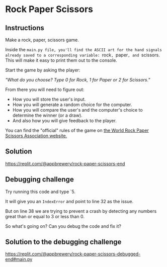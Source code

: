 # Rock Paper Scissors

## Instructions

Make a rock, paper, scissors game.

Inside the `main.py file, you'll find the ASCII art for the hand signals already saved to a corresponding variable: `rock`, `paper`, and `scissors. This will make it easy to print them out to the console.

Start the game by asking the player:

*"What do you choose? Type 0 for Rock, 1 for Paper or 2 for Scissors."*

From there you will need to figure out:

- How you will store the user's input.
- How you will generate a random choice for the computer.
- How you will compare the user's and the computer's choice to determine the winner (or a draw).
- And also how you will give feedback to the player.

You can find the "official" rules of the game on [the World Rock Paper Scissors Association website.](https://wrpsa.com/the-official-rules-of-rock-paper-scissors/)  

## Solution

https://replit.com/@appbrewery/rock-paper-scissors-end

## Debugging challenge

Try running this code and type `5.

It will give you an `IndexError` and point to line 32 as the issue.

But on line 38 we are trying to prevent a crash by detecting any numbers great than or equal to 3 or less than 0.

So what's going on? Can you debug the code and fix it?

## Solution to the debugging challenge

https://replit.com/@appbrewery/rock-paper-scissors-debugged-end#main.py
